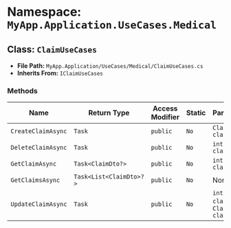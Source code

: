 # Namespace: `MyApp.Application.UseCases.Medical`

## Class: `ClaimUseCases`

- **File Path:** `MyApp.Application/UseCases/Medical/ClaimUseCases.cs`
- **Inherits From:** `IClaimUseCases`

### Methods

| Name | Return Type | Access Modifier | Static | Parameters |
|------|-------------|-----------------|--------|------------|
| `CreateClaimAsync` | `Task` | `public` | `No` | `ClaimDto claimDto` |
| `DeleteClaimAsync` | `Task` | `public` | `No` | `int claimId` |
| `GetClaimAsync` | `Task<ClaimDto?>` | `public` | `No` | `int claimId` |
| `GetClaimsAsync` | `Task<List<ClaimDto>?>` | `public` | `No` | None |
| `UpdateClaimAsync` | `Task` | `public` | `No` | `int claimId`, `ClaimDto claimDto` |

